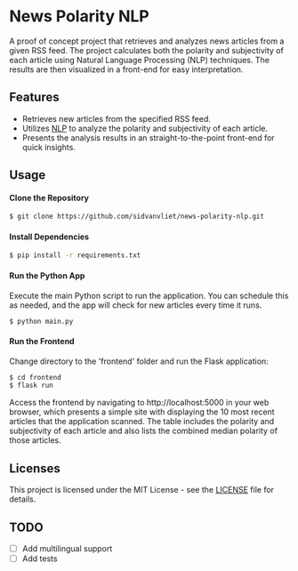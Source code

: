 # News Polarity NLP

A proof of concept project that retrieves and analyzes news articles from a given RSS feed. The project calculates both the polarity and subjectivity of each article using Natural Language Processing (NLP) techniques. The results are then visualized in a front-end for easy interpretation.

## Features

- Retrieves new articles from the specified RSS feed.
- Utilizes [NLP](https://en.wikipedia.org/wiki/Natural_language_processing) to analyze the polarity and subjectivity of each article.
- Presents the analysis results in an straight-to-the-point front-end for quick insights.

## Usage

#### Clone the Repository

```bash
$ git clone https://github.com/sidvanvliet/news-polarity-nlp.git
```

#### Install Dependencies

```bash
$ pip install -r requirements.txt
```

#### Run the Python App

Execute the main Python script to run the application. You can schedule this as needed, and the app will check for new articles every time it runs.

```bash
$ python main.py
```

#### Run the Frontend

Change directory to the 'frontend' folder and run the Flask application:

```bash
$ cd frontend
$ flask run
```

Access the frontend by navigating to http://localhost:5000 in your web browser, which presents a simple site with displaying the 10 most recent articles that the application scanned. The table includes the polarity and subjectivity of each article and also lists the combined median polarity of those articles.

## Licenses

This project is licensed under the MIT License - see the [LICENSE](LICENSE.md) file for details.

## TODO

- [ ] Add multilingual support
- [ ] Add tests
